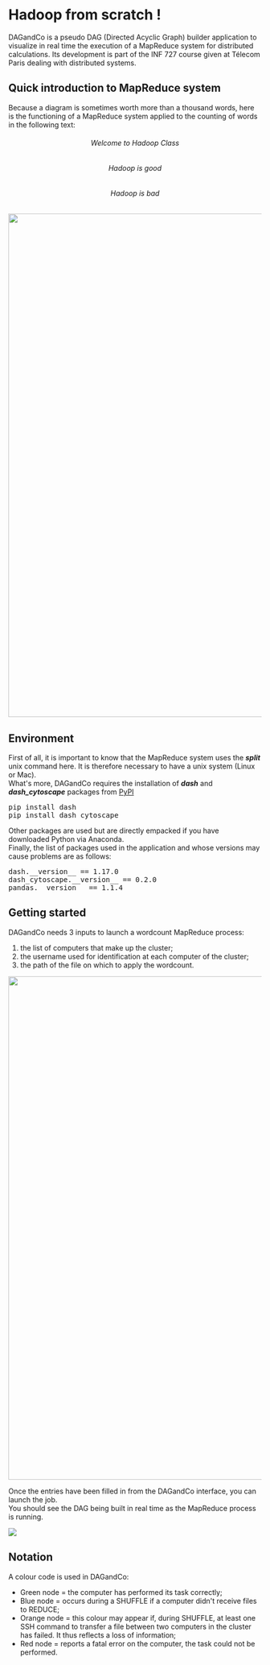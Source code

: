 # Hadoop from scratch !

DAGandCo is a pseudo DAG (Directed Acyclic Graph) builder application to visualize in real time the execution of a MapReduce system for distributed calculations. Its development is part of the INF 727 course given at Télecom Paris dealing with distributed systems.

## Quick introduction to MapReduce system 

Because a diagram is sometimes worth more than a thousand words, here is the functioning of a MapReduce system applied to the counting of words in the following text:

<h6 align="center">Welcome to Hadoop Class</h6>
<h6 align="center">Hadoop is good</h6>
<h6 align="center">Hadoop is bad</h6>


<p align="center">
  <img src="https://github.com/MathiasNourry/INF727-Systemes_repartis/blob/main/Explain_1.png" width="1000" />
</p>

## Environment

First of all, it is important to know that the MapReduce system uses the ***split*** unix command here. It is therefore necessary to have a unix system (Linux or Mac).   
What's more, DAGandCo requires the installation of ***dash*** and ***dash_cytoscape*** packages from [PyPI](https://pypi.org)

<pre>
pip install dash
pip install dash_cytoscape
</pre>

Other packages are used but are directly empacked if you have downloaded Python via Anaconda.   
Finally, the list of packages used in the application and whose versions may cause problems are as follows:

<pre>
dash.__version__ == 1.17.0
dash_cytoscape.__version__ == 0.2.0
pandas.__version__ == 1.1.4
</pre>

## Getting started

DAGandCo needs 3 inputs to launch a wordcount MapReduce process:
1. the list of computers that make up the cluster;
2. the username used for identification at each computer of the cluster;
3. the path of the file on which to apply the wordcount.

<p align="center">
  <img src="https://github.com/MathiasNourry/INF727-Systemes_repartis/blob/main/Explain_2.png" width="1000" />
</p>


Once the entries have been filled in from the DAGandCo interface, you can launch the job.   
You should see the DAG being built in real time as the MapReduce process is running.   

![](https://github.com/MathiasNourry/INF727-Systemes_repartis/blob/main/Explanation_2.gif)

## Notation 
A colour code is used in DAGandCo:
- Green node = the computer has performed its task correctly;
- Blue node = occurs during a SHUFFLE if a computer didn't receive files to REDUCE;
- Orange node = this colour may appear if, during SHUFFLE, at least one SSH command to transfer a file between two computers in the cluster has failed. It thus reflects a loss of information;
- Red node = reports a fatal error on the computer, the task could not be performed.
